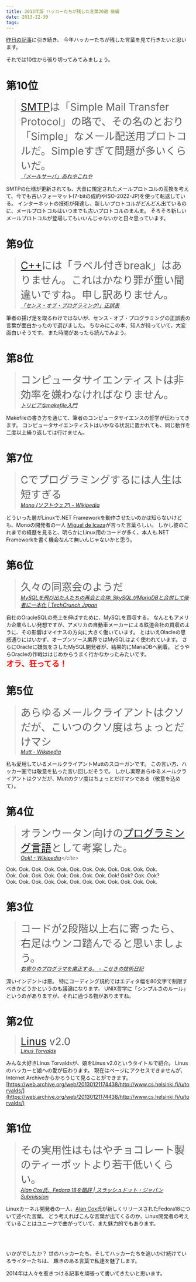 ```yaml
---
title: 2013年版 ハッカーたちが残した言葉20選 後編
date: 2013-12-30
tags: 
---
```


[昨日の記事](http://folioscope.hatenablog.jp/entry/2013/12/29/231355)に引き続き、
今年ハッカーたちが残した言葉を見て行きたいと思います。

それでは10位から張り切ってみてみましょう。

# 第10位

> <span style="font-size:200%"> <a class="keyword" href="http://d.hatena.ne.jp/keyword/SMTP">SMTP</a>は「Simple Mail Transfer Protocol」の略で、その名のとおり「Simple」なメール配送用プロトコルだ。Simpleすぎて問題が多いくらいだ。</span><br /><cite>[「メールサーバ」あれやこれや](http://www.hyperdyne.co.jp/~oohashi/work/areya/mail.shtml)</cite>
> 

SMTPの仕様が更新されても、大昔に規定されたメールプロトコルの互換を考えて、今でも古いフォーマット(7-bitの成約やISO-2022-JP)を使って転送している。
インターネットの技術が発達し、新しいプロトコルがどんどん出ているのに、メールプロトコルはいつまでも古いプロトコルのまんま。
そろそろ新しいメールプロトコルが登場してもいいんじゃないかと日々思っています。

# 第9位

> <span style="font-size:200%"> <a class="keyword" href="http://d.hatena.ne.jp/keyword/C%2B%2B">C++</a>には「ラベル付きbreak」はありません。これはかなり罪が重い間違いですね。申し訳ありません。</span><br /><cite>[「センス・オブ・プログラミング!」正誤表](http://kmaebashi.com/sense/seigo.html)</cite>
> 

筆者の揚げ足を取るわけではないが、センス・オブ・プログラミングの正誤表の言葉が面白かったので選びました。
ちなみにこの本、知人が持っていて，大変面白いそうです。
また時間があったら読んでみよう。

# 第8位

> <span style="font-size:200%"> コンピュータサイエンティストは非効率を嫌わなければなりません。</span><br /><cite>[トリビアなmakefile入門](http://www.jsk.t.u-tokyo.ac.jp/~k-okada/makefile/)</cite>
> 

Makefileの書き方を通じて、筆者のコンピュータサイエンスの哲学が伝わってきます。
コンピュータサイエンティストはいかなる状況に置かれても、同じ動作を二度以上繰り返しては行けません。

# 第7位

> <span style="font-size:200%"> Cでプログラミングするには人生は短すぎる</span><br /><cite>[Mono (ソフトウェア) - Wikipedia](http://ja.wikipedia.org/wiki/Mono_%28%E3%82%BD%E3%83%95%E3%83%88%E3%82%A6%E3%82%A7%E3%82%A2%29)</cite>
> 

どういった層がLinuxで.NET Frameworkを動作させたいのかは知らないけども、Monoの開発者の一人
[Miguel de Icaza](http://ja.wikipedia.org/wiki/%E3%83%9F%E3%82%B2%E3%83%AB%E3%83%BB%E3%83%87%E3%83%BB%E3%82%A4%E3%82%AB%E3%82%B6)が言った言葉らしい。
しかし彼のこれまでの経歴を見ると、明らかにLinux用のコードが多く、本人も.NET Frameworkを書く機会なんて無いんじゃないかと思う。

# 第6位

> <span style="font-size:200%"> 久々の同窓会のようだ</span><br /><cite>[MySQLを飛び出た人たちの再会と合体: SkySQLがMariaDBと合併して後者に一本化 | TechCrunch Japan](http://jp.techcrunch.com/2013/04/24/20130423skysql-merges-with-mariadb-to-solidify-its-open-source-database-position/)</cite>
> 

自社のOracleSQLの売上を伸ばすために、MySQLを買収する。
なんともアメリカ企業らしい発想ですが、アメリカの自動車メーカーによる鉄道会社の買収のように、その影響はマイナスの方向に大きく働いています。
とはいえOlacleの思惑通りにはいかず、オープンソース業界ではMySQLはよく使われています。
さらにOracleに嫌気をさしたMySQL開発者が、結果的にMariaDBへ到着。
どうやらOracleの作戦ははじめからうまく行かなかったみたいです。<br /><span style="color:red;font-color:red;font-weight:bold;font-size:150%">オラ、狂ってる！</span>

# 第5位

> <span style="font-size:200%"> あらゆるメールクライアントはクソだが、こいつのクソ度はちょっとだけマシ</span><br /><cite>[Mutt - Wikipedia](http://ja.wikipedia.org/wiki/Mutt)</cite>
> 

私も愛用しているメールクライアントMuttのスローガンです。
この言い方、ハッカー圏では敬意を払った言い回しだそうで。
しかし実際あらゆるメールクライアントはクソだが、Muttのクソ度はちょっとだけマシである（敬意を込めて）。

# 第4位

> <span style="font-size:200%"> オランウータン向けの<a class="keyword" href="http://d.hatena.ne.jp/keyword/%A5%D7%A5%ED%A5%B0%A5%E9%A5%DF%A5%F3%A5%B0%B8%C0%B8%EC">プログラミング言語</a>として考案した。</span><br /><cite>[Ook! - Wikipedia](http://ja.wikipedia.org/wiki/Ook!)</cite>
> 

Ook. Ook. Ook. Ook. Ook. Ook. Ook. Ook. Ook. Ook. Ook. Ook.<br />
Ook. Ook. Ook. Ook. Ook. Ook. Ook. Ook. Ook! Ook? Ook. Ook?<br />
Ook. Ook. Ook. Ook. Ook. Ook. Ook. Ook. Ook. Ook. Ook. Ook.

# 第3位

> <span style="font-size:200%"> コードが2段階以上右に寄ったら、右足はウンコ踏んでると思いましょう。</span><br /><cite>[右寄りのプログラマを粛正する。 - こせきの技術日記](http://d.hatena.ne.jp/koseki2/20111109/1320855502)</cite>
> 

深いインデントは悪。
特にコーディング規約ではエディタ幅を80文字で制限すべきかどうかというのも議論になります。
UNIX哲学に「シンプルさのルール」というのがありますが、それに通づる物がありますね。

# 第2位

> <span style="font-size:200%"> <a class="keyword" href="http://d.hatena.ne.jp/keyword/Linus">Linus</a> v2.0</span><br /><cite>[Linus Torvalds](http://www.cs.helsinki.fi/u/torvalds/)</cite>
> 

みんな大好きLinus Torvaldsが、娘をLinus v2.0というタイトルで紹介。
Linusのハッカーと娘への愛が伝わります。
現在はページにアクセスできませんが、Internet Archiveからかろうじて見ることができます。
[https://web.archive.org/web/20130121174438/http://www.cs.helsinki.fi/u/torvalds/](https://web.archive.org/web/20130121174438/http://www.cs.helsinki.fi/u/torvalds/)

# 第1位

> <span style="font-size:200%"> その実用性はもはやチョコレート製のティーポットより若干低いくらい。</span><br /><cite>[Alan Cox氏、Fedora 18を酷評 | スラッシュドット・ジャパン Submission](http://slashdot.jp/submission/49776/Alan-Cox%E6%B0%8F%E3%80%81Fedora-18%E3%82%92%E9%85%B7%E8%A9%95)</cite>
> 

Linuxカーネル開発者の一人、[Alan Cox](https://plus.google.com/u/0/+AlanCoxLinux/posts/aCiB7kTLXTh)氏が新しくリリースされたFedora18について述べた言葉。
どう考えればこんな言葉が出てくるのか、Linux開発者の考えていることはユニークで曲がっていて、また魅力的でもあります。

<br /><br />

いかがでしたか？
世のハッカーたち、そしてハッカーたちを追いかけ続けているライターたちは、
趣きのある言葉で私達を魅了します。

2014年は人々を惹きつける記事を頑張って書いてきたいと思います。

